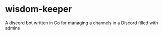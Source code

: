 # wisdom-keeper
A discord bot written in Go for managing a channels in a Discord filled with admins
